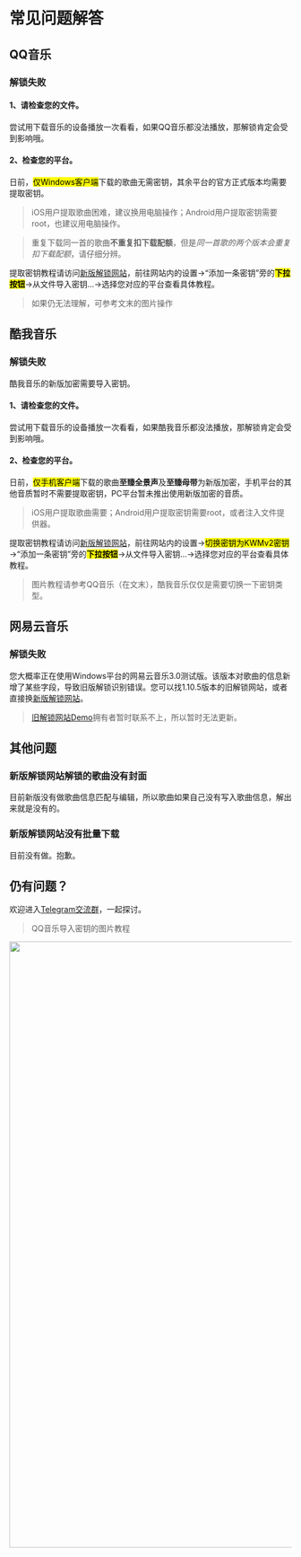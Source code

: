 # 常见问题解答

## QQ音乐
### 解锁失败
#### 1、请检查您的文件。
尝试用下载音乐的设备播放一次看看，如果QQ音乐都没法播放，那解锁肯定会受到影响哦。
#### 2、检查您的平台。
日前，<mark>仅Windows客户端</mark>下载的歌曲无需密钥，其余平台的官方正式版本均需要提取密钥。

>iOS用户提取歌曲困难，建议换用电脑操作；Android用户提取密钥需要root，也建议用电脑操作。

>重复下载同一首的歌曲**不重复扣下载配额**，但是*同一首歌的两个版本会重复扣下载配额*，请仔细分辨。

提取密钥教程请访问[新版解锁网站](https://um-react.netlify.app/)，前往网站内的设置→“添加一条密钥”旁的<mark>**下拉按钮**</mark>→从文件导入密钥…→选择您对应的平台查看具体教程。
>如果仍无法理解，可参考文末的图片操作

## 酷我音乐
### 解锁失败
酷我音乐的新版加密需要导入密钥。
#### 1、请检查您的文件。
尝试用下载音乐的设备播放一次看看，如果酷我音乐都没法播放，那解锁肯定会受到影响哦。
#### 2、检查您的平台。
日前，<mark>仅手机客户端</mark>下载的歌曲**至臻全景声**及**至臻母带**为新版加密，手机平台的其他音质暂时不需要提取密钥，PC平台暂未推出使用新版加密的音质。

>iOS用户提取歌曲需要；Android用户提取密钥需要root，或者注入文件提供器。

提取密钥教程请访问[新版解锁网站](https://um-react.netlify.app/)，前往网站内的设置→<mark>切换密钥为KWMv2密钥</mark>→“添加一条密钥”旁的<mark>**下拉按钮**</mark>→从文件导入密钥…→选择您对应的平台查看具体教程。

>图片教程请参考QQ音乐（在文末），酷我音乐仅仅是需要切换一下密钥类型。
## 网易云音乐
### 解锁失败
您大概率正在使用Windows平台的网易云音乐3.0测试版。该版本对歌曲的信息新增了某些字段，导致旧版解锁识别错误。您可以找1.10.5版本的旧解锁网站，或者直接换[新版解锁网站](https://um-react.netlify.app/)。
>[旧解锁网站Demo](https://demo.unlock-music.dev/)拥有者暂时联系不上，所以暂时无法更新。

## 其他问题
### 新版解锁网站解锁的歌曲没有封面
目前新版没有做歌曲信息匹配与编辑，所以歌曲如果自己没有写入歌曲信息，解出来就是没有的。
### 新版解锁网站没有批量下载
目前没有做。抱歉。

## 仍有问题？
欢迎进入[Telegram交流群](https://t.me/unlock_music_chat)，一起探讨。

>QQ音乐导入密钥的图片教程
<div style="overflow-x: auto; white-space: nowrap;">
    <div style="display: inline-block; text-align: center;">
        <img src="https://onedrive.live.com/embed?resid=191A17ABC8C0EF56%2138446&authkey=%21AFL7ZJkt8xSdNHQ&width=1080&height=2376" style="width: 1080;">
        <p>点击设置</p>
    </div>
    <div style="display: inline-block; text-align: center;">
        <img src="https://onedrive.live.com/embed?resid=191A17ABC8C0EF56%2138448&authkey=%21AKpbY8ogYuq52K4&width=1080&height=2376" style="width: 1080;">
        <p>点击导入</p>
    </div>
    <div style="display: inline-block; text-align: center;">
        <img src="https://onedrive.live.com/embed?resid=191A17ABC8C0EF56%2138449&authkey=%21ALsY9cDFWz0L-P0&width=1080&height=2376" style="width: 1080;">
        <p>查看密钥教程</p>
    </div>
</div>